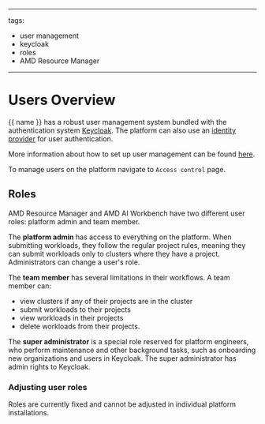 <!--
Copyright © Advanced Micro Devices, Inc., or its affiliates.

SPDX-License-Identifier: MIT
-->

---
tags:
  - user management
  - keycloak
  - roles
  - AMD Resource Manager
---

# Users Overview

{{ name }} has a robust user management system bundled with the authentication system [Keycloak](https://www.keycloak.org/). The platform can also use an [identity provider](../../keycloak/sso.md) for user authentication.

More information about how to set up user management can be found [here](../users/manage-users.md).

To manage users on the platform navigate to `Access control` page.

## Roles

AMD Resource Manager and AMD AI Workbench have two different user roles: platform admin and team member.

The **platform admin** has access to everything on the platform. When submitting workloads, they follow the regular project rules, meaning they can submit workloads only to clusters where they have a project. Administrators can change a user's role.

The **team member** has several limitations in their workflows. A team member can:

- view clusters if any of their projects are in the cluster
- submit workloads to their projects
- view workloads in their projects
- delete workloads from their projects.

The **super administrator** is a special role reserved for platform engineers, who perform maintenance and other background tasks, such as onboarding new organizations and users in Keycloak. The super administrator has admin rights to Keycloak.

### Adjusting user roles

Roles are currently fixed and cannot be adjusted in individual platform installations.
